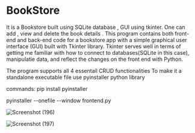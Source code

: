 # BookStore
It is a Bookstore built using SQLite database , GUI using tkinter.
One can add , view and delete the book details .
This program contains both front-end and back-end code for a bookstore app with a simple graphical user interface (GUI) built with Tkinter library. Tkinter serves well in terms of getting me familiar with how to connect to databases(SQLite in this case), manipulatie data, and reflect the changes on the front end with Python.

The program supports all 4 essentail CRUD functionalities 
To make it a standalone executable file use pyinstaller python library

commands:
pip install pyinstaller

pyinstaller --onefile --window frontend.py

![Screenshot (196)](https://user-images.githubusercontent.com/70461834/127746974-87ca93df-42a3-4a95-a409-731cb8f2885b.png)

![Screenshot (197)](https://user-images.githubusercontent.com/70461834/127746986-f4942395-c3e4-40c7-ad59-16f200b6e6f4.png)





